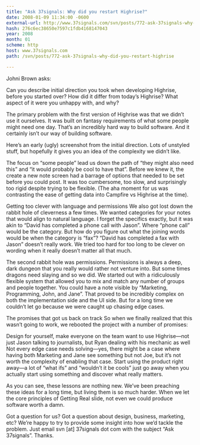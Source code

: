 ```yaml
---
title: "Ask 37signals: Why did you restart Highrise?"
date: 2008-01-09 11:34:00 -0600
external-url: http://www.37signals.com/svn/posts/772-ask-37signals-why-did-you-restart-highrise
hash: 276c6ec38650e7597c1fdb4168147043
year: 2008
month: 01
scheme: http
host: www.37signals.com
path: /svn/posts/772-ask-37signals-why-did-you-restart-highrise

---
```


Johni Brown asks:



Can you describe initial direction you took when developing Highrise, before you started over? How did it differ from today’s Highrise? What aspect of it were you unhappy with, and why?

The primary problem with the first version of Highrise was that we didn’t use it ourselves. It was built on fantasy requirements of what some people might need one day. That’s an incredibly hard way to build software. And it certainly isn’t our way of building software.



Here’s an early (ugly) screenshot from the initial direction. Lots of unstyled stuff, but hopefully it gives you an idea of the complexity we didn’t like.







The focus on “some people” lead us down the path of “they might also need this” and “it would probably be cool to have that”. Before we knew it, the create a new note screen had a barrage of options that needed to be set before you could post. It was too cumbersome, too slow, and surprisingly too rigid despite trying to be flexible. (The aha moment for us was contrasting the ease of getting data into Campfire vs Highrise at the time).



Getting too clever with language and permissions
We also got lost down the rabbit hole of cleverness a few times. We wanted categories for your notes that would align to natural language. I forget the specifics exactly, but it was akin to “David has completed a phone call with Jason”. Where “phone call” would be the category. But how do you figure out what the joining words would be when the category is “fax”? “David has completed a fax with Jason” doesn’t really work. We tried too hard for too long to be clever on wording when it really doesn’t matter all that much.



The second rabbit hole was permissions. Permissions is always a deep, dark dungeon that you really would rather not venture into. But some times dragons need slaying and so we did. We started out with a ridiculously flexible system that allowed you to mix and match any number of groups and people together. You could have a note visible by “Marketing, Programming, John, and Jane”. That proved to be incredibly complex on both the implementation side and the UI side. But for a long time we couldn’t let go because we were caught up chasing edge cases.



The promises that got us back on track
So when we finally realized that this wasn’t going to work, we rebooted the project with a number of promises:



Design for yourself, make everyone on the team want to use Highrise—not just Jason talking to journalists, but Ryan dealing with his mechanic as well
Not every edge case needs solving—yes, there might be a case where having both Marketing and Jane see something but not Joe, but it’s not worth the complexity of enabling that case.
Start using the product right away—a lot of “what ifs” and “wouldn’t it be cools” just go away when you actually start using something and discover what really matters.

As you can see, these lessons are nothing new. We’ve been preaching these ideas for a long time, but living them is so much harder. When we let the core principles of Getting Real slide, not even we could produce software worth a damn.



Got a question for us?
Got a question about design, business, marketing, etc? We’re happy to try to provide some insight into how we’d tackle the problem. Just email svn [at] 37signals dot com with the subject “Ask 37signals”. Thanks.

  

